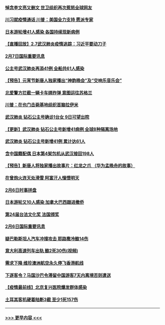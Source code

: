 #### [悼念李文亮又删文 世卫组织再次惹怒全球网友](../pages/prog202/a102771968.md?t=02080433) 
#### [川习就疫情通话 川普：美国全力支持 愿派专家](../pages/prog202/a102771930.md?t=02080433) 
#### [日本游轮增41人感染 各国持续现新病例](../pages/prog202/a102771912.md?t=02080433) 
#### [【直播回放】2.7武汉肺炎疫情追踪：习近平要动刀子](../pages/prog202/a102771649.md?t=02080433) 
#### [2月7日国际重要讯息](../pages/prog202/a102771747.md?t=02080433) 
#### [公主号武汉肺炎再添41例 全船共61人感染](../pages/prog202/a102771703.md?t=02080433) 
#### [【预告】元宵节新唐人独家播出“神韵晚会”及“交响乐音乐会”](../pages/prog202/a102767674.md?t=02080433) 
#### [北爱警方拦截一辆卡车绑炸弹 意图运往苏格兰](../pages/prog202/a102771609.md?t=02080433) 
#### [川普：在也门击毙基地组织首脑拉伊米](../pages/prog202/a102771528.md?t=02080433) 
#### [武汉肺炎 钻石公主号确诊1台女 9日可望出院](../pages/prog202/a102771518.md?t=02080433) 
#### [【更新】武汉肺炎 钻石公主号新增41病例 全球8种隔离场地](../pages/prog202/a102770740.md?t=02080433) 
#### [武汉肺炎 钻石公主号新增41例 累计达61人](../pages/prog202/a102771486.md?t=02080433) 
#### [含中国籍配偶 日本第4架包机从武汉接回198人](../pages/prog202/a102771472.md?t=02080433) 
#### [【预告】新唐人将独家播出故事片：红龙之爪 （华为孟晚舟的故事）](../pages/prog202/a102767728.md?t=02080433) 
#### [在曾炮火连天处滑雪 阿富汗人憧憬明天](../pages/prog202/a102771290.md?t=02080433) 
#### [2月6日时事拼盘](../pages/prog202/a102771225.md?t=02080433) 
#### [日本游轮又10人感染 加拿大巴西跟进撤侨](../pages/prog202/a102771084.md?t=02080433) 
#### [第24届台法文化奖 法国颁奖](../pages/prog202/a102771032.md?t=02080433) 
#### [2月6日国际重要讯息](../pages/prog202/a102770794.md?t=02080433) 
#### [疑巴勒斯坦人汽车冲撞攻击 耶路撒冷酿14伤](../pages/prog202/a102770586.md?t=02080433) 
#### [意大利高速列车出轨 酿2死30伤(视频)](../pages/prog202/a102770762.md?t=02080433) 
#### [需求下降 维珍澳洲航空永久停飞香港航线](../pages/prog202/a102770751.md?t=02080433) 
#### [下逐客令？马国沙巴令滞留中国游客7天内离境否则遣送](../pages/prog202/a102770640.md?t=02080433) 
#### [【疫情最前线】北京复兴医院爆发群体感染](../pages/prog202/a102770602.md?t=02080433) 
#### [土耳其客机硬着陆断3截 至少1死157伤](../pages/prog202/a102770508.md?t=02080433) 

----
#### [ >>> 更早内容 <<< ](../indexes/prog202-earlier.md)
